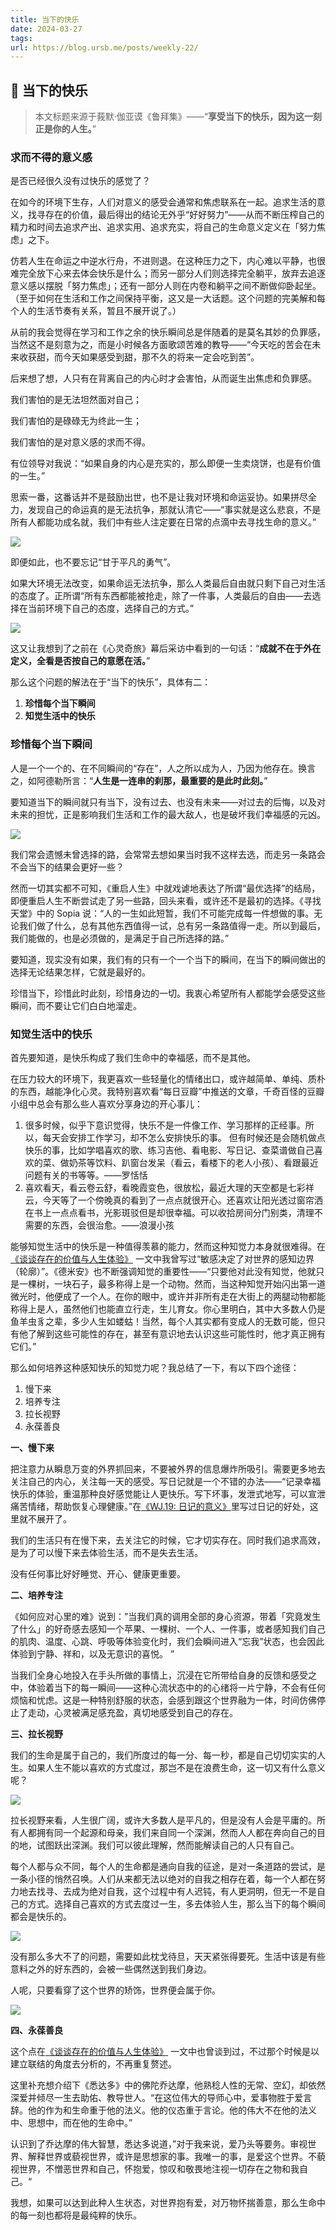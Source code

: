 ```yaml
---
title: 当下的快乐
date: 2024-03-27
tags: 
url: https://blog.ursb.me/posts/weekly-22/
---
```


## 💐 当下的快乐

> 本文标题来源于莪默·伽亚谟《鲁拜集》——“**享受当下的快乐，因为这一刻正是你的人生。**”

### 求而不得的意义感

是否已经很久没有过快乐的感觉了？

在如今的环境下生存，人们对意义的感受会通常和焦虑联系在一起。追求生活的意义，找寻存在的价值，最后得出的结论无外乎“好好努力”——从而不断压榨自己的精力和时间去追求产出、追求实用、追求充实，将自己的生命意义定义在「努力焦虑」之下。

仿若人生在命运之中逆水行舟，不进则退。在这种压力之下，内心难以平静，也很难完全放下心来去体会快乐是什么；而另一部分人们则选择完全躺平，放弃去追逐意义感以摆脱「努力焦虑」；还有一部分人则在内卷和躺平之间不断做仰卧起坐。（至于如何在生活和工作之间保持平衡，这又是一大话题。这个问题的完美解和每个人的生活节奏有关系，暂且不展开说了。）

从前的我会觉得在学习和工作之余的快乐瞬间总是伴随着的是莫名其妙的负罪感，当然这不是刻意为之，而是小时候各方面歌颂苦难的教导——“今天吃的苦会在未来收获甜，而今天如果感受到甜，那不久的将来一定会吃到苦”。

后来想了想，人只有在背离自己的内心时才会害怕，从而诞生出焦虑和负罪感。

我们害怕的是无法坦然面对自己；

我们害怕的是碌碌无为终此一生；

我们害怕的是对意义感的求而不得。

有位领导对我说：“如果自身的内心是充实的，那么即便一生卖烧饼，也是有价值的一生。”

思索一番，这番话并不是鼓励出世，也不是让我对环境和命运妥协。如果拼尽全力，发现自己的命运真的是无法抗争，那就认清它——“事实就是这么悲哀，不是所有人都能功成名就，我们中有些人注定要在日常的点滴中去寻找生命的意义。”

![](https://img.hux.ink/image/2024/06/202406271801274.png)

即便如此，也不要忘记“甘于平凡的勇气”。

如果大环境无法改变，如果命运无法抗争，那么人类最后自由就只剩下自己对生活的态度了。正所谓“所有东西都能被抢走，除了一件事，人类最后的自由——去选择在当前环境下自己的态度，选择自己的方式。”

![](https://img.hux.ink/image/2024/06/202406271801275.png)

这又让我想到了之前在《心灵奇旅》幕后采访中看到的一句话：“**成就不在于外在定义，全看是否按自己的意愿在活。**”

那么这个问题的解法在于“当下的快乐”，具体有二：

1.  **珍惜每个当下瞬间**
2.  **知觉生活中的快乐**

### 珍惜每个当下瞬间

人是一个一个的、在不同瞬间的“存在”，人之所以成为人，乃因为他存在。换言之，如阿德勒所言：“**人生是一连串的刹那，最重要的是此时此刻。**”

要知道当下的瞬间就只有当下，没有过去、也没有未来——对过去的后悔，以及对未来的担忧，正是影响我们生活和工作的最大敌人，也是破坏我们幸福感的元凶。

![](https://img.hux.ink/image/2024/06/202406271801276.png)

我们常会遗憾未曾选择的路，会常常去想如果当时我不这样去选，而走另一条路会不会当下的结果会更好一些？

然而一切其实都不可知，《重启人生》中就戏谑地表达了所谓“最优选择”的结局，即便重启人生不断尝试走了另一些路，回头来看，或许还不是最初的选择。《寻找天堂》中的 Sopia 说：“人的一生如此短暂，我们不可能完成每一件想做的事。无论我们做了什么，总有其他东西值得一试，总有另一条路值得一走。所以到最后，我们能做的，也是必须做的，是满足于自己所选择的路。”

要知道，现实没有如果，我们有的只有一个一个当下的瞬间，在当下的瞬间做出的选择无论结果怎样，它就是最好的。

珍惜当下，珍惜此时此刻，珍惜身边的一切。我衷心希望所有人都能学会感受这些瞬间，而不要让它们白白地溜走。

### 知觉生活中的快乐

首先要知道，是快乐构成了我们生命中的幸福感，而不是其他。

在压力较大的环境下，我更喜欢一些轻量化的情绪出口，或许越简单、单纯、质朴的东西，越能净化心灵。我特别喜欢看“每日豆瓣”中推送的文章，千奇百怪的豆瓣小组中总会有那么些人喜欢分享身边的开心事儿：

1.  很多时候，似乎下意识觉得，快乐不是一件像工作、学习那样的正经事。所以，每天会安排工作学习，却不怎么安排快乐的事。 但有时候还是会随机做点快乐的事，比如学唱喜欢的歌、练习吉他、看电影、写日记、查菜谱做自己喜欢的菜、做奶茶等饮料、趴窗台发呆（看云，看楼下的老人小孩）、看跟最近问题有关的书等等。——罗恬恬
2.  喜欢看天，看云卷云舒，看晚霞变色，很放松，最近大理的天空都是七彩祥云，今天等了一个傍晚真的看到了一点点就很开心。还喜欢让阳光透过窗帘洒在书上一点点看书，光影斑驳但是却很幸福。可以收拾房间分门别类，清理不需要的东西，会很治愈。——浪漫小孩

能够知觉生活中的快乐是一种值得羡慕的能力，然而这种知觉力本身就很难得。在 [《谈谈存在的价值与人生体验》](https://me.ursb.me/archives/299.html#directory095888137327391123) 一文中我曾写过“敏感决定了对世界的感知边界（轮廓）”。《德米安》也不断强调知觉的重要性——“只要他对此没有知觉，他就只是一棵树，一块石子，最多称得上是一个动物。然而，当这种知觉开始闪出第一道微光时，他便成了一个人。在你的眼中，或许并非所有走在大街上的两腿动物都能称得上是人，虽然他们也能直立行走，生儿育女。你心里明白，其中大多数人仍是鱼羊虫豸之辈，多少人生如蝼蛄！当然，每个人其实都有变成人的无数可能，但只有他了解到这些可能性的存在，甚至有意识地去认识这些可能性时，他才真正拥有它们。”

那么如何培养这种感知快乐的知觉力呢？我总结了一下，有以下四个途径：

1.  慢下来
2.  培养专注
3.  拉长视野
4.  永葆善良

**一、慢下来**

把注意力从瞬息万变的外界抓回来，不要被外界的信息爆炸所吸引。需要更多地去关注自己的内心，关注每一天的感受。写日记就是一个不错的办法——“记录幸福快乐的体验，重温那种良好感觉能让人更快乐。写下坏事，发泄式地写，可以宣泄痛苦情绪，帮助恢复心理健康。”在[《WJ.19: 日记的意义》](https://weekly.ursb.me/posts/weekly-19/)里写过日记的好处，这里就不展开了。

我们的生活只有在慢下来，去关注它的时候，它才切实存在。同时我们追求高效，是为了可以慢下来去体验生活，而不是失去生活。

没有任何事比好好睡觉、开心、健康更重要。

**二、培养专注**

《如何应对心里的难》说到：”当我们真的调用全部的身心资源，带着「究竟发生了什么」的好奇感去感知一个苹果、一棵树、一个人、一件事，或者感知我们自己的肌肉、温度、心跳、呼吸等体验变化时，我们会瞬间进入“忘我”状态，也会因此体验到宁静、祥和，以及无意识的喜悦。 ”

当我们全身心地投入在手头所做的事情上，沉浸在它所带给自身的反馈和感受之中，体验着当下的每一瞬间——这种心流状态中的的心绪将一片宁静，不会有任何烦恼和忧虑。这是一种特别舒服的状态，会感到跟这个世界融为一体，时间仿佛停止了走动，心灵被满足感充盈，真切地感受到自己的存在。

**三、拉长视野**

我们的生命是属于自己的，我们所度过的每一分、每一秒，都是自己切切实实的人生。如果人生不能以喜欢的方式度过，那岂不是在浪费生命，这一切又有什么意义呢？

![](https://img.hux.ink/image/2024/06/202406271801277.png)

拉长视野来看，人生很广阔，或许大多数人是平凡的，但是没有人会是平庸的。所有人都拥有同一个起源和母亲，我们来自同一个深渊，然而人人都在奔向自己的目的地，试图跃出深渊。我们可以彼此理解，然而能解读自己的人只有自己。

每个人都与众不同，每个人的生命都是通向自我的征途，是对一条道路的尝试，是一条小径的悄然召唤。人们从来都无法以绝对的自我之相存在着，每一个人都在努力地去找寻、去成为绝对自我，这个过程中有人迟钝，有人更洞明，但无一不是自己的方式。选择自己喜欢的方式去度过一生，多去体验人生，那么当下的每个瞬间都会是快乐的。

![](https://img.hux.ink/image/2024/06/202406271801278.png)

没有那么多大不了的问题，需要如此枕戈待旦，天天紧张得要死。生活中该是有些意料之外的好东西的，会被一些偶然送到我们身边。

人呢，只要看穿了这个世界的矫饰，世界便会属于你。

![](https://img.hux.ink/image/2024/06/202406271801279.png)

**四、永葆善良**

这个点在[《谈谈存在的价值与人生体验》](https://me.ursb.me/archives/299.html#directory095888137327391123) 一文中也曾谈到过，不过那个时候是以建立联结的角度去分析的，不再重复赘述。

这里补充想介绍下《悉达多》中的佛陀乔达摩，他熟稔人性的无常、空幻，却依然深爱并倾尽一生去助佑、教导世人。“在这位伟大的导师心中，爱事物胜于爱言辞。他的作为和生命重于他的法义。他的仪态重于言论。他的伟大不在他的法义中、思想中，而在他的生命中。”

认识到了乔达摩的伟大智慧，悉达多说道，”对于我来说，爱乃头等要务。审视世界、解释世界或藐视世界，或许是思想家的事。我唯一的事，是爱这个世界。不藐视世界，不憎恶世界和自己，怀抱爱，惊叹和敬畏地注视一切存在之物和我自己。“

我想，如果可以达到此种人生状态，对世界抱有爱，对万物怀揣善意，那么生命中的每一刻也都将是最纯粹的快乐。